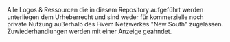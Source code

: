Alle Logos & Ressourcen die in diesem Repository aufgeführt werden unterliegen dem Urheberrecht und sind weder für kommerzielle noch private Nutzung außerhalb des Fivem Netzwerkes "New South" zugelassen. Zuwiederhandlungen werden mit einer Anzeige geahndet.
